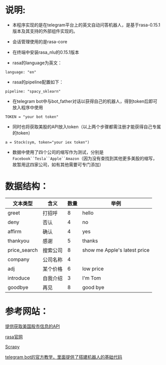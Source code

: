 说明:
======
* 本程序实现的是在telegram平台上的英文自动问答机器人，是基于rasa-0.15.1版本及其支持的外部组件实现的。

* 会话管理使用的是rasa-core

* 在终端中安装rasa_nlu的0.15.1版本

* rasa的language为英文：
```
language: "en"
```
* rasa的pipeline配置如下：
```
pipeline: "spacy_sklearn"
```
* 在telegram bot中与bot_father对话以获得自己的机器人，得到token后即可放入程序中使用
```
TOKEN = "your bot token"
```
* 同时也将获取美股的API放入token（以上两个步骤都需注册才能获得自己专属的token）
```
a = Stock(sym, token="your iex token")
```

* 数据中使用了四个公司的缩写作为测试，分别是`Facebook``Tesla``Apple``Amazon`（因为没有查找到其他更多美股的缩写，故暂用这四家公司，如有其他需要可专门添加）

数据结构：
=====
  文本类型	 |    含义	 |  数量	 |   举例
  --------|----|----|------
  greet|打招呼|8|hello
  deny|否认|4|no
  affirm|确认|4|yes
  thankyou|感谢|5|thanks
  price_search|搜索公司|8|show me Apple's latest price
  company|公司名称|4
  adj|某个价格|6|low price
  introduce|自我介绍|3|I'm Tom
  goodbye|再见|8|good bye
  


参考网站：
======
[提供获取美国股市信息的API](https://iexcloud.io/)

[rasa官网](https://rasa.com/docs/rasa/nlu/)

[Scrapy](https://scrapy.org/)

[telegram bot的官方教学，里面提供了搭建机器人的基础代码](https://core.telegram.org/bots)
